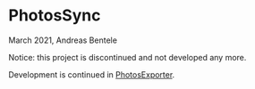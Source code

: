 # PhotosSync

March 2021, Andreas Bentele

Notice: this project is discontinued and not developed any more.

Development is continued in [PhotosExporter](https://github.com/abentele/PhotosExporter).
